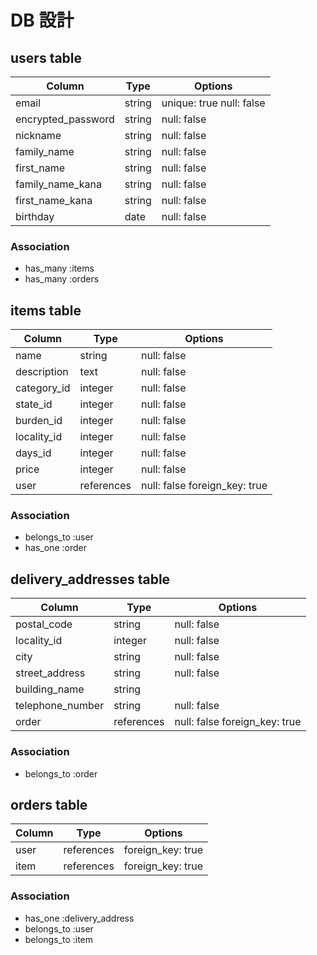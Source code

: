 # DB 設計

## users table

| Column             | Type                | Options                 |
|--------------------|---------------------|-------------------------|
| email              | string              | unique: true null: false            |
| encrypted_password | string              | null: false             |
| nickname           | string              | null: false             |
| family_name        | string              | null: false             |
| first_name         | string              | null: false             |
| family_name_kana   | string              | null: false             |
| first_name_kana    | string              | null: false             |
| birthday           | date                | null: false             |

### Association
- has_many :items
- has_many :orders

## items table

| Column             | Type                | Options                 |
|--------------------|---------------------|-------------------------|
| name               | string              | null: false             |
| description        | text                | null: false             |
| category_id        | integer             | null: false             |
| state_id           | integer             | null: false             |
| burden_id          | integer             | null: false             |
| locality_id        | integer             | null: false             |
| days_id            | integer             | null: false             |
| price              | integer             | null: false             |
| user               | references          | null: false foreign_key: true            |

### Association
- belongs_to :user
- has_one :order

## delivery_addresses table

| Column             | Type                | Options                 |
|--------------------|---------------------|-------------------------|
| postal_code        | string              | null: false             |
| locality_id        | integer             | null: false             |
| city               | string              | null: false             |
| street_address     | string              | null: false             |
| building_name      | string              |                         |
| telephone_number   | string              | null: false             |
| order              | references          | null: false foreign_key: true            |

### Association
- belongs_to :order


## orders table

| Column             | Type                | Options                 |
|--------------------|---------------------|-------------------------|
| user               | references             | foreign_key: true                      |
| item               | references             | foreign_key: true                      |

### Association
- has_one :delivery_address
- belongs_to :user
- belongs_to :item